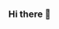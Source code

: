 ### Hi there 👋


<!--
**hisashi-kato-v2/hisashi-kato-v2** is a ✨ _special_ ✨ repository because its `README.md` (this file) appears on your GitHub profile.

-- プロファイル
[![Top Langs](https://github-readme-stats.vercel.app/api/top-langs/?username=hisashi-kato-v2&layout=compact
)](https://github.com/anuraghazra/github-readme-stats)
[![Anurag's GitHub stats](https://github-readme-stats.vercel.app/api?username=hisashi-kato-v2)](https://github.com/anuraghazra/github-readme-stats)
[![trophy](https://github-profile-trophy.vercel.app/?username=hisashi-kato-v2)](https://github.com/hisashi-kato-v2/github-profile-trophy)

Here are some ideas to get you started:

- 🔭 I’m currently working on ...
- 🌱 I’m currently learning ...
- 👯 I’m looking to collaborate on ...
- 🤔 I’m looking for help with ...
- 💬 Ask me about ...
- 📫 How to reach me: ...
- 😄 Pronouns: ...
- ⚡ Fun fact: ...
-->
